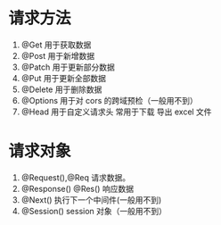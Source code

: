 # 请求方法

1. @Get 用于获取数据
2. @Post 用于新增数据
3. @Patch 用于更新部分数据
4. @Put 用于更新全部数据
5. @Delete 用于删除数据
6. @Options 用于对 cors 的跨域预检（一般用不到）
7. @Head 用于自定义请求头 常用于下载 导出 excel 文件

# 请求对象

1. @Request(),@Req 请求数据。
2. @Response() @Res() 响应数据
3. @Next() 执行下一个中间件(一般用不到)
4. @Session() session 对象（一般用不到）
